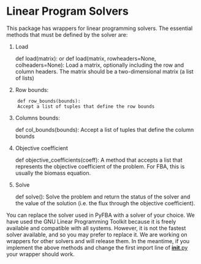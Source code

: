 # Linear Program Solvers

This package has wrappers for linear programming solvers. The essential methods that must be defined by the solver are:

1. Load

    def load(matrix):
    or
    def load(matrix, rowheaders=None, colheaders=None):
    Load a matrix, optionally including the row and column headers. The matrix should be a two-dimensional matrix (a 
    list of lists)


2. Row bounds:

```
    def row_bounds(bounds):
    Accept a list of tuples that define the row bounds
```

3. Columns bounds:


    def col_bounds(bounds):
    Accept a list of tuples that define the column bounds


4. Objective coefficient


    def objective_coefficients(coeff):
    A method that accepts a list that represents the objective coefficient of the problem. For FBA, this is usually the
    biomass equation.

    
5. Solve

    def solve():
    Solve the problem and return the status of the solver and the value of the solution (i.e. the flux through the
    objective coefficient).

You can replace the solver used in PyFBA with a solver of your choice. We have used the GNU Linear Programming Toolkit
because it is freely available and compatible with all systems. However, it is not the fastest solver available, and so
you may prefer to replace it. We are working on wrappers for other solvers and will release them. In the meantime, if
you implement the above methods and change the first import line of [__init__.py](__init__.py) your wrapper should work.